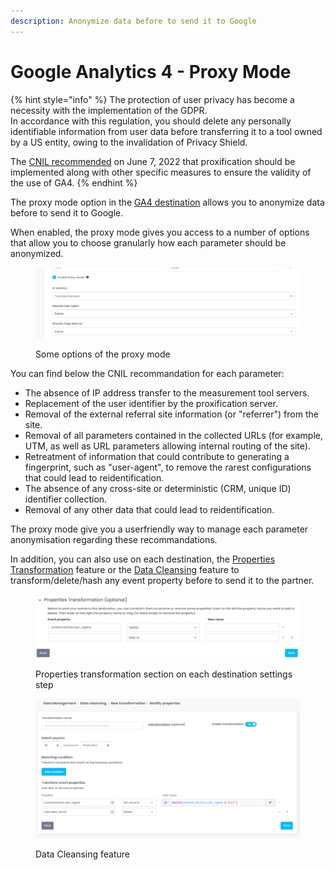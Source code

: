 ```yaml
---
description: Anonymize data before to send it to Google
---
```


# Google Analytics 4 - Proxy Mode

{% hint style="info" %}
The protection of user privacy has become a necessity with the implementation of the GDPR. \
In accordance with this regulation, you should delete any personally identifiable information from user data before transferring it to a tool owned by a US entity, owing to the invalidation of Privacy Shield.

The [CNIL recommended](https://www.cnil.fr/fr/cookies-et-autres-traceurs/regles/google-analytics-et-transferts-de-donnees-comment-mettre-son-outil-de-mesure-daudience-en-conformite) on June 7, 2022 that proxification should be implemented along with other specific measures to ensure the validity of the use of GA4.
{% endhint %}

The proxy mode option in the [GA4 destination](./) allows you to anonymize data before to send it to Google.

When enabled, the proxy mode gives you access to a number of options that allow you to choose granularly how each parameter should be anonymized.

<figure><img src="../../../../../.gitbook/assets/image (4).png" alt=""><figcaption><p>Some options of the proxy mode</p></figcaption></figure>

You can find below the CNIL recommandation for each parameter:&#x20;

* The absence of IP address transfer to the measurement tool servers.
* Replacement of the user identifier by the proxification server.
* Removal of the external referral site information (or "referrer") from the site.
* Removal of all parameters contained in the collected URLs (for example, UTM, as well as URL parameters allowing internal routing of the site).
* Retreatment of information that could contribute to generating a fingerprint, such as "user-agent", to remove the rarest configurations that could lead to reidentification.
* The absence of any cross-site or deterministic (CRM, unique ID) identifier collection.
* Removal of any other data that could lead to reidentification.

The proxy mode give you a userfriendly way to manage each parameter anonymisation regarding these recommandations.

In addition, you can also use on each destination, the [Properties Transformation](../../../advanced-mapping.md#transform-data-before-it-gets-to-the-destination.) feature or the [Data Cleansing](../../../../data-quality/data-cleansing/) feature to transform/delete/hash any event property before to send it to the partner.

<figure><img src="../../../../../.gitbook/assets/image (2) (1).png" alt=""><figcaption><p>Properties transformation section on each destination settings step</p></figcaption></figure>

<figure><img src="../../../../../.gitbook/assets/image (2).png" alt=""><figcaption><p>Data Cleansing feature</p></figcaption></figure>
